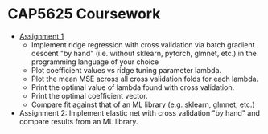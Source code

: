 # CAP5625 Coursework  
  
* [Assignment 1](https://github.com/MichaelTeti/CAP5625/blob/main/CAP5625_Assignment1_RidgeRegression.ipynb)
  - Implement ridge regression with cross validation via batch gradient descent "by hand" (i.e. without sklearn, pytorch, glmnet, etc.) in the programming language of your choice 
  - Plot coefficient values vs ridge tuning parameter lambda.   
  - Plot the mean MSE across all cross validation folds for each lambda.  
  - Print the optimal value of lambda found with cross validation.  
  - Print the optimal coefficient vector.  
  - Compare fit against that of an ML library (e.g. sklearn, glmnet, etc.)  
* Assignment 2: Implement elastic net with cross validation "by hand" and compare results from an ML library. 
